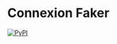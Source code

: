 # Connexion Faker

[![PyPI](https://badge.fury.io/py/connexion-faker.svg)](https://pypi.org/project/connexion-faker/)
